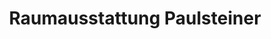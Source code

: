 ---
title: "Raumausstattung Paulsteiner"
url: /pfronten/raumausstattung-paulsteiner/
shop: Raumausstattung
---